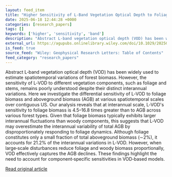 ```yaml
---
layout: feed_item
title: "Higher Sensitivity of L‐Band Vegetation Optical Depth to Foliage Than Total Aboveground Biomass"
date: 2025-06-18 12:44:28 +0000
categories: [research_papers]
tags: []
keywords: ['higher', 'sensitivity', 'band']
description: "Abstract L‐band vegetation optical depth (VOD) has been widely used to estimate spatiotemporal variations of forest biomass"
external_url: https://agupubs.onlinelibrary.wiley.com/doi/10.1029/2025GL115437?af=R
is_feed: true
source_feed: "Wiley: Geophysical Research Letters: Table of Contents"
feed_category: "research_papers"
---
```


Abstract L‐band vegetation optical depth (VOD) has been widely used to estimate spatiotemporal variations of forest biomass. However, the sensitivity of L‐VOD to different vegetation components, such as foliage and stems, remains poorly understood despite their distinct interannual variations. Here we investigate the differential sensitivity of L‐VOD to foliage biomass and aboveground biomass (AGB) at various spatiotemporal scales over contiguous US. Our analysis reveals that at interannual scale, L‐VOD's sensitivity to foliage biomass is 4.5–16.8 times greater than to AGB across various forest types. Given that foliage biomass typically exhibits larger interannual fluctuations than woody components, this suggests that L‐VOD may overestimate the interannual variability of total AGB by disproportionately responding to foliage dynamics. Although foliage constitutes only a small fraction of total aboveground biomass (∼2%), it accounts for 21.2% of the interannual variations in L‐VOD. However, when large‐scale disturbances reduce foliage and woody biomass proportionally, VOD effectively captures the AGB declines. These findings highlight the need to account for component‐specific sensitivities in VOD‐based models.

[Read original article](https://agupubs.onlinelibrary.wiley.com/doi/10.1029/2025GL115437?af=R)
